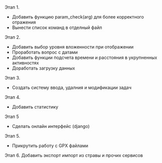 Этап 1.
- Добавить функцию param_check(arg) для более корректного отражения
- Вынести список команд в отделный файл

Этап 2. 
- Добавить выбор уровня вложенности при отображении
- Проработать вопрос с датами
- Добавить функции подсчета времени и расстояния в укрупненных активностях
- Доработать загрузку данных

Этап 3.
- Создать систему ввода, удалния и модификации задач

Этап 4. 
- Добавить статистику

Этап 5
- Сделать онлайн интерфейc (django)

Этап 5.
- Прикрутить работу с GPX файлами

Этап 6. Добавить экспорт импорт из стравы и прочих сервисов


